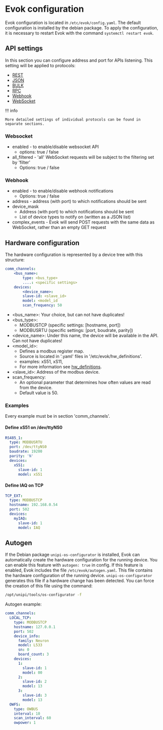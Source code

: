 # Evok configuration

Evok configuration is located in `/etc/evok/config.yaml`. The default configuration is installed by the debian package. To apply the configuration, it is necessary to restart Evok with the command `systemctl restart evok`.

## API settings

In this section you can configure address and port for APIs listening. This setting will be applied to protocols:

- [REST](../apis/rest.md)
- [JSON](../apis/json.md)
- [BULK](../apis/bulk.md)
- [RPC](../apis/rpc.md)
- [Webhook](../apis/webhook.md)
- [WebSocket](../apis/websocket.md)

!!! info

    More detailed settings of individual protocols can be found in separate sections.

### Websocket

- enabled - to enable/disable websocket API
    - options: true / false
- all_filtered - 'all' WebSocket requests will be subject to the filtering set by 'filter'
    - Options: true / false

### Webhook

- enabled - to enable/disable webhook notifications
    - Options: true / false
- address - address (with port) to which notifications should be sent
- device_mask
    - Address (with port) to which notifications should be sent
    - List of device types to notify on (written as a JSON list)
- complex_events - Evok will send POST requests with the same data as WebSocket, rather than an empty GET request

## Hardware configuration

The hardware configuration is represented by a device tree with this structure:

```yaml
comm_channels:
    <bus_name>:
        type: <bus_type>
        ....: <specific settings>
    devices:
        <device_name>:
        slave-id: <slave_id>
        model: <model_id
        scan_frequency: 50
```

- <bus_name\>: Your choice, but can not have duplicates!
- <bus_type\>:
    - MODBUSTCP (specific settings: [hostname, port])
    - MODBUSRTU (specific settings: [port, boudrate, parity])
- <device_name\>: Under this name, the device will be available in the API. Can not have duplicates!
- <model_id\>:
    - Defines a modbus register map.
    - Source is located in '.yaml' files in '/etc/evok/hw_definitions'.
    - examples: xS51, xS11,
    - For more information see [hw_definitions](./hw_definitions.md).
- <slave_id\>: Address of the modbus device.
- scan_frequency:
    - An optional parameter that determines how often values are read from the device.
    - Default value is 50.

### Examples

Every example must be in section 'comm_channels'.

#### Define xS51 on /dev/ttyNS0

```yaml
RS485_1:
  type: MODBUSRTU
  port: /dev/ttyNS0
  baudrate: 19200
  parity: 'N'
  devices:
    xS51:
      slave-id: 1
      model: xS51
```

#### Define IAQ on TCP

```yaml
TCP_EXT:
  type: MODBUSTCP
  hostname: 192.168.0.54
  port: 502
  devices:
    myIAQ:
      slave-id: 1
      model: IAQ
```

## Autogen

If the Debian package `unipi-os-configurator` is installed, Evok can automatically create the hardware configuration for the running device. You can enable this feature with `autogen: true` in config. If this feature is enabled, Evok includes the file `/etc/evok/autogen.yaml`. This file contains the hardware configuration of the running device. `unipi-os-configurator` generates this file if a hardware change has been detected. You can force the creation of this file using the command:

```bash
/opt/unipi/tools/os-configurator -f
```

Autogen example:

```yaml
comm_channels:
  LOCAL_TCP:
    type: MODBUSTCP
    hostname: 127.0.0.1
    port: 502
    device_info:
      family: Neuron
      model: L533
      sn: 0
      board_count: 3
    devices:
      1:
        slave-id: 1
        model: 00
      2:
        slave-id: 2
        model: 13
      3:
        slave-id: 3
        model: 13
  OWFS:
    type: OWBUS
    interval: 10
    scan_interval: 60
    owpower: 1
```
